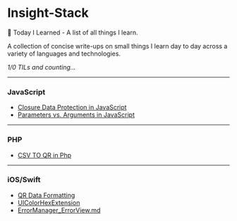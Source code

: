 # Insight-Stack
📝 Today I Learned - A list of all things I learn.

A collection of concise write-ups on small things I learn day to day across a variety of languages and technologies.

_1/0 TILs and counting..._

---
### JavaScript
- [Closure Data Protection in JavaScript](web/Javascript/closure_data_protection.md)
- [Parameters vs. Arguments in JavaScript](web/Javascript/parameters_vs._arguments.md)

---
### PHP
- [CSV TO QR in Php](Backend/PHP/generate-qr-from-csv.md)

---
### iOS/Swift
- [QR Data Formatting](iOS/Swift/QR_Data_Formatting.md)
- [UIColorHexExtension](iOS/Swift/UIColorHexExtension.md)
- [ErrorManager_ErrorView.md](iOS/Swift/ErrorManager_ErrorView.md)